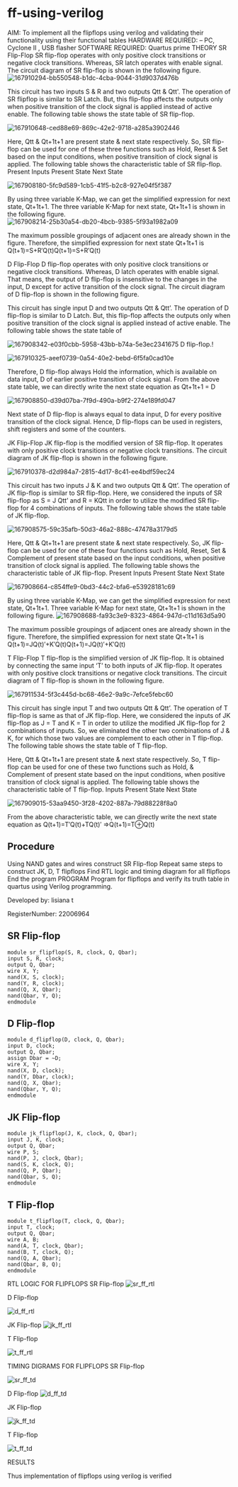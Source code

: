 # ff-using-verilog
AIM: To implement all the flipflops using verilog and validating their functionality using their functional tables
HARDWARE REQUIRED: – PC, Cyclone II , USB flasher
SOFTWARE REQUIRED: Quartus prime
THEORY
SR Flip-Flop SR flip-flop operates with only positive clock transitions or negative clock transitions. Whereas, SR latch operates with enable signal. The circuit diagram of SR flip-flop is shown in the following figure.
![167910294-bb550548-b1dc-4cba-9044-31d9037d476b](https://user-images.githubusercontent.com/119389971/214277578-575f8b1d-dcad-4efa-b051-3b003971b116.png)



This circuit has two inputs S & R and two outputs Qtt & Qtt'.  The operation of SR flipflop is similar to SR Latch. But, this flip-flop affects the outputs only when positive transition of the clock signal is applied instead of active enable. The following table shows the state table of SR flip-flop.


![167910648-ced88e69-869c-42e2-9718-a285a3902446](https://user-images.githubusercontent.com/119389971/214277602-23f12b24-8797-4bd1-bdcb-fc98a69b1c71.png)



Here, Qtt & Qt+1t+1 are present state & next state respectively. So, SR flip-flop can be used for one of these three functions such as Hold, Reset & Set based on the input conditions, when positive transition of clock signal is applied. The following table shows the characteristic table of SR flip-flop. Present Inputs Present State Next State

![167908180-5fc9d589-1cb5-41f5-b2c8-927e04f5f387](https://user-images.githubusercontent.com/119389971/214277656-8902936c-6e90-45e9-9e8a-ecf9991cd9f0.png)


By using three variable K-Map, we can get the simplified expression for next state, Qt+1t+1. The three variable K-Map for next state, Qt+1t+1 is shown in the following figure.
![167908214-25b30a54-db20-4bcb-9385-5f93a1982a09](https://user-images.githubusercontent.com/119389971/214277684-3b70971c-8fa6-4a1e-9fee-41c1365c5b86.png)



The maximum possible groupings of adjacent ones are already shown in the figure. Therefore, the simplified expression for next state Qt+1t+1 is Q(t+1)=S+R′Q(t)Q(t+1)=S+R′Q(t)

D Flip-Flop
D flip-flop operates with only positive clock transitions or negative clock transitions. Whereas, D latch operates with enable signal. That means, the output of D flip-flop is insensitive to the changes in the input, D except for active transition of the clock signal. The circuit diagram of D flip-flop is shown in the following figure.

This circuit has single input D and two outputs Qtt & Qtt’. The operation of D flip-flop is similar to D Latch. But, this flip-flop affects the outputs only when positive transition of the clock signal is applied instead of active enable. The following table shows the state table of


![167908342-e03f0cbb-5958-43bb-b74a-5e3ec2341675](https://user-images.githubusercontent.com/119389971/214277966-05539971-cd75-4715-8ba3-11971b8acc8e.png)
D flip-flop.!


![167910325-aeef0739-0a54-40e2-bebd-6f5fa0cad10e](https://user-images.githubusercontent.com/119389971/214280405-94df33f7-0f08-4a46-9e86-17a34eeb4df2.png)

Therefore, D flip-flop always Hold the information, which is available on data input, D of earlier positive transition of clock signal. From the above state table, we can directly write the next state equation as Qt+1t+1 = D

![167908850-d39d07ba-7f9d-490a-b9f2-274e189fd047](https://user-images.githubusercontent.com/119389971/214278099-b635fc22-83b8-42f4-b518-177cb173ad88.png)


Next state of D flip-flop is always equal to data input, D for every positive transition of the clock signal. Hence, D flip-flops can be used in registers, shift registers and some of the counters.

JK Flip-Flop
JK flip-flop is the modified version of SR flip-flop. It operates with only positive clock transitions or negative clock transitions. The circuit diagram of JK flip-flop is shown in the following figure. 


![167910378-d2d984a7-2815-4d17-8c41-ee4bdf59ec24](https://user-images.githubusercontent.com/119389971/214278169-d2f33922-88f7-44e5-8a49-9f2ad61bfdcb.png)

This circuit has two inputs J & K and two outputs Qtt & Qtt’. The operation of JK flip-flop is similar to SR flip-flop. Here, we considered the inputs of SR flip-flop as S = J Qtt’ and R = KQtt in order to utilize the modified SR flip-flop for 4 combinations of inputs. The following table shows the state table of JK flip-flop.

![167908575-59c35afb-50d3-46a2-888c-47478a3179d5](https://user-images.githubusercontent.com/119389971/214278201-60b9361d-2ed0-47c1-893d-d1c0fba70d6b.png)


Here, Qtt & Qt+1t+1 are present state & next state respectively. So, JK flip-flop can be used for one of these four functions such as Hold, Reset, Set & Complement of present state based on the input conditions, when positive transition of clock signal is applied. The following table shows the characteristic table of JK flip-flop. Present Inputs Present State Next State

![167908664-c854ffe9-0bd3-44c2-bfa6-e53928181c69](https://user-images.githubusercontent.com/119389971/214278374-0d1df6eb-e90f-4fe3-be4e-4b886d3ecfe8.png)


By using three variable K-Map, we can get the simplified expression for next state, Qt+1t+1. Three variable K-Map for next state, Qt+1t+1 is shown in the following figure.
![167908688-fa93c3e9-8323-4864-947d-c11d163d5a90](https://user-images.githubusercontent.com/119389971/214278404-be20d188-992c-4758-a043-9fda4f8c2cbe.png)



The maximum possible groupings of adjacent ones are already shown in the figure. Therefore, the simplified expression for next state Qt+1t+1 is Q(t+1)=JQ(t)′+K′Q(t)Q(t+1)=JQ(t)′+K′Q(t)

T Flip-Flop
T flip-flop is the simplified version of JK flip-flop. It is obtained by connecting the same input ‘T’ to both inputs of JK flip-flop. It operates with only positive clock transitions or negative clock transitions. The circuit diagram of T flip-flop is shown in the following figure.


![167911534-5f3c445d-bc68-46e2-9a9c-7efce5febc60](https://user-images.githubusercontent.com/119389971/214278430-f8311c1e-61a8-480f-a548-491125418be6.png)

This circuit has single input T and two outputs Qtt & Qtt’. The operation of T flip-flop is same as that of JK flip-flop. Here, we considered the inputs of JK flip-flop as J = T and K = T in order to utilize the modified JK flip-flop for 2 combinations of inputs. So, we eliminated the other two combinations of J & K, for which those two values are complement to each other in T flip-flop. The following table shows the state table of T flip-flop.

Here, Qtt & Qt+1t+1 are present state & next state respectively. So, T flip-flop can be used for one of these two functions such as Hold, & Complement of present state based on the input conditions, when positive transition of clock signal is applied. The following table shows the characteristic table of T flip-flop. Inputs Present State Next State


![167909015-53aa9450-3f28-4202-887a-79d88228f8a0](https://user-images.githubusercontent.com/119389971/214278464-a0de2dc5-dde1-434b-8f6c-d32a0d0d3ab0.png)

From the above characteristic table, we can directly write the next state equation as Q(t+1)=T′Q(t)+TQ(t)′ ⇒Q(t+1)=T⊕Q(t)

## Procedure
Using NAND gates and wires construct SR Flip-flop
Repeat same steps to construct JK, D, T flipflops
Find RTL logic and timing diagram for all flipflops
End the program
PROGRAM
Program for flipflops and verify its truth table in quartus using Verilog programming.

Developed by: lisiana t

RegisterNumber: 22006964

## SR Flip-flop
```
module sr_flipflop(S, R, clock, Q, Qbar);
input S, R, clock;
output Q, Qbar;
wire X, Y;
nand(X, S, clock);
nand(Y, R, clock);
nand(Q, X, Qbar);
nand(Qbar, Y, Q);
endmodule
```
## D Flip-flop
```
module d_flipflop(D, clock, Q, Qbar);
input D, clock;
output Q, Qbar;
assign Dbar = ~D;
wire X, Y;
nand(X, D, clock);
nand(Y, Dbar, clock);
nand(Q, X, Qbar);
nand(Qbar, Y, Q);
endmodule
```
## JK Flip-flop
```
module jk_flipflop(J, K, clock, Q, Qbar);
input J, K, clock;
output Q, Qbar;
wire P, S;
nand(P, J, clock, Qbar);
nand(S, K, clock, Q);
nand(Q, P, Qbar);
nand(Qbar, S, Q);
endmodule
```
## T Flip-flop
```
module t_flipflop(T, clock, Q, Qbar);
input T, clock;
output Q, Qbar;
wire A, B;
nand(A, T, clock, Qbar);
nand(B, T, clock, Q);
nand(Q, A, Qbar);
nand(Qbar, B, Q);
endmodule
```
RTL LOGIC FOR FLIPFLOPS
SR Flip-flop
![sr_ff_rtl](https://user-images.githubusercontent.com/119389971/214278527-bc63ff9c-d5e1-480a-a079-2826a1030b8a.png)



D Flip-flop

![d_ff_rtl](https://user-images.githubusercontent.com/119389971/214278588-b772ba10-4602-4cb8-af84-ff333bdfb142.png)


JK Flip-flop
![jk_ff_rtl](https://user-images.githubusercontent.com/119389971/214278600-f24f454d-cf23-402d-aafe-d284325b17fe.png)



T Flip-flop

![t_ff_rtl](https://user-images.githubusercontent.com/119389971/214278618-e05ec754-8ff3-454e-9919-a51f5de3466a.png)


TIMING DIGRAMS FOR FLIPFLOPS
SR Flip-flop

![sr_ff_td](https://user-images.githubusercontent.com/119389971/214278653-27c75245-2340-4a29-91cf-c1b80b013236.png)

D Flip-flop
![d_ff_td](https://user-images.githubusercontent.com/119389971/214278681-23a16629-ca1e-47c3-b935-b51da7c79114.png)



JK Flip-flop


![jk_ff_td](https://user-images.githubusercontent.com/119389971/214278718-e6165c39-46af-4ab1-9f06-365e7449c532.png)

T Flip-flop

![t_ff_td](https://user-images.githubusercontent.com/119389971/214278749-3df16c47-4d62-47d8-b822-7c2347950c05.png)



RESULTS

Thus implementation of flipflops using verilog is verified
